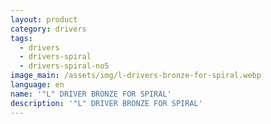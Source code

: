 ```yaml
---
layout: product
category: drivers
tags:
  - drivers
  - drivers-spiral
  - drivers-spiral-no5
image_main: /assets/img/l-drivers-bronze-for-spiral.webp
language: en
name: '"L" DRIVER BRONZE FOR SPIRAL'
description: '"L" DRIVER BRONZE FOR SPIRAL'
---
```


